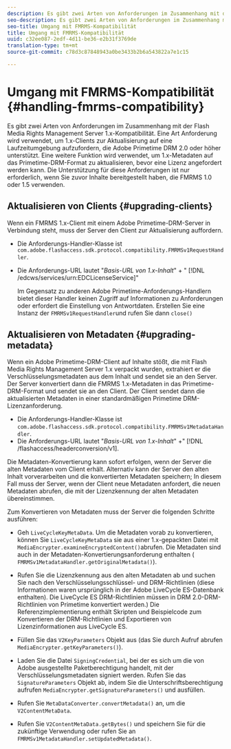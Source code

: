 ```yaml
---
description: Es gibt zwei Arten von Anforderungen im Zusammenhang mit der Flash Media Rights Management Server 1.x-Kompatibilität. Eine Art Anforderung wird verwendet, um 1.x-Clients zur Aktualisierung auf eine Laufzeitumgebung aufzufordern, die Adobe Primetime DRM 2.0 oder höher unterstützt. Eine weitere Funktion wird verwendet, um 1.x-Metadaten auf das Primetime-DRM-Format zu aktualisieren, bevor eine Lizenz angefordert werden kann. Die Unterstützung für diese Anforderungen ist nur erforderlich, wenn Sie zuvor Inhalte bereitgestellt haben, die FMRMS 1.0 oder 1.5 verwenden.
seo-description: Es gibt zwei Arten von Anforderungen im Zusammenhang mit der Flash Media Rights Management Server 1.x-Kompatibilität. Eine Art Anforderung wird verwendet, um 1.x-Clients zur Aktualisierung auf eine Laufzeitumgebung aufzufordern, die Adobe Primetime DRM 2.0 oder höher unterstützt. Eine weitere Funktion wird verwendet, um 1.x-Metadaten auf das Primetime-DRM-Format zu aktualisieren, bevor eine Lizenz angefordert werden kann. Die Unterstützung für diese Anforderungen ist nur erforderlich, wenn Sie zuvor Inhalte bereitgestellt haben, die FMRMS 1.0 oder 1.5 verwenden.
seo-title: Umgang mit FMRMS-Kompatibilität
title: Umgang mit FMRMS-Kompatibilität
uuid: c32ee087-2edf-4d11-be36-e2b31f3769de
translation-type: tm+mt
source-git-commit: c78d3c87848943a0be3433b2b6a543822a7e1c15

---
```



# Umgang mit FMRMS-Kompatibilität {#handling-fmrms-compatibility}

Es gibt zwei Arten von Anforderungen im Zusammenhang mit der Flash Media Rights Management Server 1.x-Kompatibilität. Eine Art Anforderung wird verwendet, um 1.x-Clients zur Aktualisierung auf eine Laufzeitumgebung aufzufordern, die Adobe Primetime DRM 2.0 oder höher unterstützt. Eine weitere Funktion wird verwendet, um 1.x-Metadaten auf das Primetime-DRM-Format zu aktualisieren, bevor eine Lizenz angefordert werden kann. Die Unterstützung für diese Anforderungen ist nur erforderlich, wenn Sie zuvor Inhalte bereitgestellt haben, die FMRMS 1.0 oder 1.5 verwenden.

## Aktualisieren von Clients {#upgrading-clients}

Wenn ein FMRMS 1.x-Client mit einem Adobe Primetime-DRM-Server in Verbindung steht, muss der Server den Client zur Aktualisierung auffordern.

* Die Anforderungs-Handler-Klasse ist `com.adobe.flashaccess.sdk.protocol.compatibility.FMRMSv1RequestHandler`.
* Die Anforderungs-URL lautet &quot;*Basis-URL von 1.x-Inhalt*&quot; + &quot; [!DNL /edcws/services/urn:EDCLicenseService]&quot;

   Im Gegensatz zu anderen Adobe Primetime-Anforderungs-Handlern bietet dieser Handler keinen Zugriff auf Informationen zu Anforderungen oder erfordert die Einstellung von Antwortdaten. Erstellen Sie eine Instanz der `FMRMSv1RequestHandler`und rufen Sie dann `close()`

## Aktualisieren von Metadaten {#upgrading-metadata}

Wenn ein Adobe Primetime-DRM-Client auf Inhalte stößt, die mit Flash Media Rights Management Server 1.x verpackt wurden, extrahiert er die Verschlüsselungsmetadaten aus dem Inhalt und sendet sie an den Server. Der Server konvertiert dann die FMRMS 1.x-Metadaten in das Primetime-DRM-Format und sendet sie an den Client. Der Client sendet dann die aktualisierten Metadaten in einer standardmäßigen Primetime DRM-Lizenzanforderung.

* Die Anforderungs-Handler-Klasse ist `com.adobe.flashaccess.sdk.protocol.compatibility.FMRMSv1MetadataHandler`.
* Die Anforderungs-URL lautet &quot;*Basis-URL von 1.x-Inhalt*&quot; +&quot; [!DNL /flashaccess/headerconversion/v1].

Die Metadaten-Konvertierung kann sofort erfolgen, wenn der Server die alten Metadaten vom Client erhält. Alternativ kann der Server den alten Inhalt vorverarbeiten und die konvertierten Metadaten speichern; In diesem Fall muss der Server, wenn der Client neue Metadaten anfordert, die neuen Metadaten abrufen, die mit der Lizenzkennung der alten Metadaten übereinstimmen.

Zum Konvertieren von Metadaten muss der Server die folgenden Schritte ausführen:

* Geh `LiveCycleKeyMetaData`. Um die Metadaten vorab zu konvertieren, können Sie `LiveCycleKeyMetaData` sie aus einer 1.x-gepackten Datei mit `MediaEncrypter.examineEncryptedContent()`abrufen. Die Metadaten sind auch in der Metadaten-Konvertierungsanforderung enthalten ( `FMRMSv1MetadataHandler.getOriginalMetadata()`).

* Rufen Sie die Lizenzkennung aus den alten Metadaten ab und suchen Sie nach den Verschlüsselungsschlüssel- und DRM-Richtlinien (diese Informationen waren ursprünglich in der Adobe LiveCycle ES-Datenbank enthalten). Die LiveCycle ES DRM-Richtlinien müssen in DRM 2.0-DRM-Richtlinien von Primetime konvertiert werden.) Die Referenzimplementierung enthält Skripten und Beispielcode zum Konvertieren der DRM-Richtlinien und Exportieren von Lizenzinformationen aus LiveCycle ES.
* Füllen Sie das `V2KeyParameters` Objekt aus (das Sie durch Aufruf abrufen `MediaEncrypter.getKeyParameters()`).

* Laden Sie die Datei `SigningCredential`, bei der es sich um die von Adobe ausgestellte Paketberechtigung handelt, mit der Verschlüsselungsmetadaten signiert werden. Rufen Sie das `SignatureParameters` Objekt ab, indem Sie die Unterschriftsberechtigung aufrufen `MediaEncrypter.getSignatureParameters()` und ausfüllen.

* Rufen Sie `MetaDataConverter.convertMetadata()` an, um die `V2ContentMetaData`.

* Rufen Sie `V2ContentMetaData.getBytes()` und speichern Sie für die zukünftige Verwendung oder rufen Sie an `FMRMSv1MetadataHandler.setUpdatedMetadata()`.